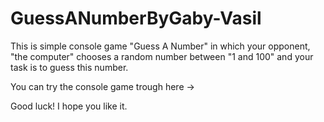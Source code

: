 # GuessANumberByGaby-Vasil

This is simple console game "Guess A Number" in which your opponent, "the computer" chooses a random number between "1 and 100" and your task is to guess this number.

You can try the console game trough here -> 

Good luck! I hope you like it.